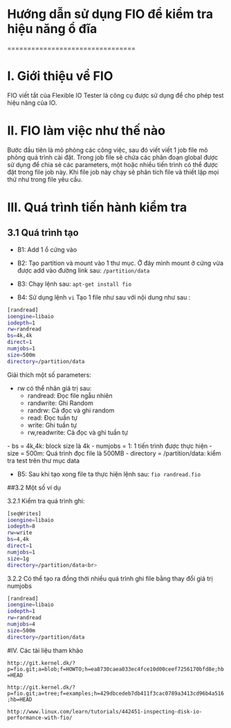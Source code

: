 # Hướng dẫn sử dụng FIO để kiểm tra hiệu năng ổ đĩa 
================================

# I. Giới thiệu về FIO 

FIO viết tắt của Flexible IO Tester là công cụ được sử dụng để cho phép test hiệu năng của IO. 

# II. FIO làm việc như thế nào

Bước đầu tiên là mô phỏng các công việc, sau đó viết viết 1 job file mô phỏng quá trình cài đặt. Trong job file sẽ chứa các phân đoạn global được sử dụng để chia sẻ các parameters, một hoặc nhiều tiến trình có thể được đặt trong file job này. Khi file job này chạy sẽ phân tích file và thiết lập mọi thứ như trong file yêu cầu.

# III. Quá trình tiến hành kiểm tra

## 3.1 Quá trình tạo 
- B1: Add 1 ổ cứng vào
- B2: Tạo partition và mount vào 1 thư mục. Ở đây mình mount ở cứng vừa được add vào đường link sau: `/partition/data`
- B3: Chạy lệnh sau: `apt-get install fio`

- B4: Sử dụng lệnh `vi` Tạo 1 file như sau với nội dung như sau : 

```sh 
[randread]
ioengine=libaio
iodepth=1
rw=randread
bs=4k,4k
direct=1
numjobs=1
size=500m
directory=/partition/data
```

Giải thích một số parameters:
- rw có thể nhân giá trị sau:
  <ul>
  <li>randread:    Đọc file ngẫu nhiên</li>
  <li>randwrite:   Ghi Random</li>
  <li>randrw:      Cả đọc và ghi random</li>
  <li>read:        Đọc tuần tự</li>
  <li>write:       Ghi tuần tự</li>
  <li>rw,readwrite:    Cả đọc và ghi tuần tự</li>
 </ul>
- bs = 4k,4k: block size là 4k
- numjobs = 1: 1 tiến trình được thực hiện 
- size = 500m: Quá trình đọc file là 500MB
- directory = /partition/data: kiểm tra test trên thư mục data
 
- B5: Sau khi tạo xong file ta thực hiện lệnh sau: `fio randread.fio`

##3.2 Một số ví dụ

3.2.1 Kiểm tra quá trình ghi:
```sh
[seqWrites]
ioengine=libaio
iodepth=8
rw=write
bs=4,4k
direct=1
numjobs=1
size=1g
directory=/partition/data<br>
```
3.2.2 Có thể tạo ra đồng thời nhiều quá trình ghi file bằng thay đổi giá trị numjobs
```sh
[randread]
ioengine=libaio
iodepth=1
rw=randread
numjobs=4
size=500m
directory=/partition/data
```
#IV. Các tài liệu tham khảo 

`http://git.kernel.dk/?p=fio.git;a=blob;f=HOWTO;h=ea8730caea033ec4fce10d00ceef7256170bfd8e;hb=HEAD`

`http://git.kernel.dk/?p=fio.git;a=tree;f=examples;h=429dbcedeb7db411f3cac0789a3413cd96b4a516;hb=HEAD`

`http://www.linux.com/learn/tutorials/442451-inspecting-disk-io-performance-with-fio/`
